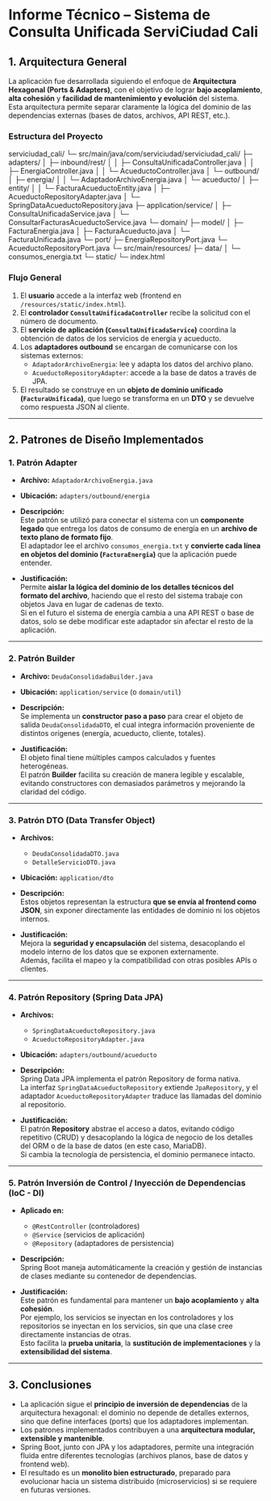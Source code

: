 # Informe Técnico – Sistema de Consulta Unificada ServiCiudad Cali

## 1. Arquitectura General

La aplicación fue desarrollada siguiendo el enfoque de **Arquitectura Hexagonal (Ports & Adapters)**, con el objetivo de lograr **bajo acoplamiento**, **alta cohesión** y **facilidad de mantenimiento y evolución** del sistema.  
Esta arquitectura permite separar claramente la lógica del dominio de las dependencias externas (bases de datos, archivos, API REST, etc.).

### Estructura del Proyecto

serviciudad_cali/
└─ src/main/java/com/serviciudad/serviciudad_cali/
├─ adapters/
│ ├─ inbound/rest/
│ │ ├─ ConsultaUnificadaController.java
│ │ ├─ EnergiaController.java
│ │ └─ AcueductoController.java
│ └─ outbound/
│ ├─ energia/
│ │ └─ AdaptadorArchivoEnergia.java
│ └─ acueducto/
│ ├─ entity/
│ │ └─ FacturaAcueductoEntity.java
│ ├─ AcueductoRepositoryAdapter.java
│ └─ SpringDataAcueductoRepository.java
├─ application/service/
│ ├─ ConsultaUnificadaService.java
│ └─ ConsultarFacturasAcueductoService.java
└─ domain/
├─ model/
│ ├─ FacturaEnergia.java
│ ├─ FacturaAcueducto.java
│ └─ FacturaUnificada.java
└─ port/
├─ EnergiaRepositoryPort.java
└─ AcueductoRepositoryPort.java
└─ src/main/resources/
├─ data/
│ └─ consumos_energia.txt
└─ static/
└─ index.html


### Flujo General

1. El **usuario** accede a la interfaz web (frontend en `/resources/static/index.html`).
2. El **controlador `ConsultaUnificadaController`** recibe la solicitud con el número de documento.
3. El **servicio de aplicación (`ConsultaUnificadaService`)** coordina la obtención de datos de los servicios de energía y acueducto.
4. Los **adaptadores outbound** se encargan de comunicarse con los sistemas externos:
   - `AdaptadorArchivoEnergia`: lee y adapta los datos del archivo plano.
   - `AcueductoRepositoryAdapter`: accede a la base de datos a través de JPA.
5. El resultado se construye en un **objeto de dominio unificado (`FacturaUnificada`)**, que luego se transforma en un **DTO** y se devuelve como respuesta JSON al cliente.

---

## 2. Patrones de Diseño Implementados

### 1. Patrón **Adapter**

- **Archivo:** `AdaptadorArchivoEnergia.java`
- **Ubicación:** `adapters/outbound/energia`
- **Descripción:**  
  Este patrón se utilizó para conectar el sistema con un **componente legado** que entrega los datos de consumo de energía en un **archivo de texto plano de formato fijo**.  
  El adaptador lee el archivo `consumos_energia.txt` y **convierte cada línea en objetos del dominio (`FacturaEnergia`)** que la aplicación puede entender.

- **Justificación:**  
  Permite **aislar la lógica del dominio de los detalles técnicos del formato del archivo**, haciendo que el resto del sistema trabaje con objetos Java en lugar de cadenas de texto.  
  Si en el futuro el sistema de energía cambia a una API REST o base de datos, solo se debe modificar este adaptador sin afectar el resto de la aplicación.

---

### 2. Patrón **Builder**

- **Archivo:** `DeudaConsolidadaBuilder.java`
- **Ubicación:** `application/service` (o `domain/util`)
- **Descripción:**  
  Se implementa un **constructor paso a paso** para crear el objeto de salida `DeudaConsolidadaDTO`, el cual integra información proveniente de distintos orígenes (energía, acueducto, cliente, totales).

- **Justificación:**  
  El objeto final tiene múltiples campos calculados y fuentes heterogéneas.  
  El patrón **Builder** facilita su creación de manera legible y escalable, evitando constructores con demasiados parámetros y mejorando la claridad del código.

---

### 3. Patrón **DTO (Data Transfer Object)**

- **Archivos:**  
  - `DeudaConsolidadaDTO.java`  
  - `DetalleServicioDTO.java`
- **Ubicación:** `application/dto`
- **Descripción:**  
  Estos objetos representan la estructura **que se envía al frontend como JSON**, sin exponer directamente las entidades de dominio ni los objetos internos.

- **Justificación:**  
  Mejora la **seguridad y encapsulación** del sistema, desacoplando el modelo interno de los datos que se exponen externamente.  
  Además, facilita el mapeo y la compatibilidad con otras posibles APIs o clientes.

---

### 4. Patrón **Repository (Spring Data JPA)**

- **Archivos:**  
  - `SpringDataAcueductoRepository.java`  
  - `AcueductoRepositoryAdapter.java`
- **Ubicación:** `adapters/outbound/acueducto`
- **Descripción:**  
  Spring Data JPA implementa el patrón Repository de forma nativa.  
  La interfaz `SpringDataAcueductoRepository` extiende `JpaRepository`, y el adaptador `AcueductoRepositoryAdapter` traduce las llamadas del dominio al repositorio.

- **Justificación:**  
  El patrón **Repository** abstrae el acceso a datos, evitando código repetitivo (CRUD) y desacoplando la lógica de negocio de los detalles del ORM o de la base de datos (en este caso, MariaDB).  
  Si cambia la tecnología de persistencia, el dominio permanece intacto.

---

### 5. Patrón **Inversión de Control / Inyección de Dependencias (IoC - DI)**

- **Aplicado en:**  
  - `@RestController` (controladores)  
  - `@Service` (servicios de aplicación)  
  - `@Repository` (adaptadores de persistencia)
- **Descripción:**  
  Spring Boot maneja automáticamente la creación y gestión de instancias de clases mediante su contenedor de dependencias.

- **Justificación:**  
  Este patrón es fundamental para mantener un **bajo acoplamiento** y **alta cohesión**.  
  Por ejemplo, los servicios se inyectan en los controladores y los repositorios se inyectan en los servicios, sin que una clase cree directamente instancias de otras.  
  Esto facilita la **prueba unitaria**, la **sustitución de implementaciones** y la **extensibilidad del sistema**.

---

## 3. Conclusiones

- La aplicación sigue el **principio de inversión de dependencias** de la arquitectura hexagonal: el dominio no depende de detalles externos, sino que define interfaces (ports) que los adaptadores implementan.
- Los patrones implementados contribuyen a una **arquitectura modular, extensible y mantenible**.
- Spring Boot, junto con JPA y los adaptadores, permite una integración fluida entre diferentes tecnologías (archivos planos, base de datos y frontend web).
- El resultado es un **monolito bien estructurado**, preparado para evolucionar hacia un sistema distribuido (microservicios) si se requiere en futuras versiones.

